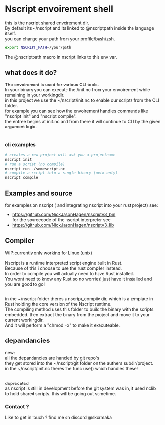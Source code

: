# Nscript envoirement shell
this is the nscript shared envoirement dir.<br>
By default its ~/nscript and its linked to @nscriptpath inside the language itself.<br>
you can change your path from your profile/bash/zsh.
```bash
export NSCRIPT_PATH=/your/path
```
The @nscriptpath macro in nscript links to this env var.

## what does it do?
The envoirement is used for various CLI tools.<br>
In your binary you can execute the /init.nc from your envoirement while remaining in your workingdir.<br>
in this project we use the ~/nscript/init.nc to enable our scripts from the CLI folder.<br>
for example you can see how the envoirement handles commands like "nscript init" and "nscript compile".<br>
the entree begins at init.nc and from there it will continue to CLI by the given argument logic.
<br><br>
### cli examples
```bash
# creates a new project will ask you a projectname
nscript init
# run a script (no compile)
nscript run ./somescript.nc
# compile a script into a single binary (unix only)
nscript compile
```
## Examples and source
for examples on nscript ( and integrating nscript into your rust project) see:
- https://github.com/NickJasonHagen/nscriptv3_bin
<br>for the sourcecode of the nscript interpreter see
- https://github.com/NickJasonHagen/nscriptv3_lib
## Compiler
WIP:currently only working for Linux (unix)<br><br>
Nscript is a runtime interpreted script engine built in Rust.<br>
Because of this i choose to use the rust compiler instead.<br>
In order to compile you will actually need to have Rust installed.<br>
You wont need to know any Rust so no worries! just have it installed and you are good to go!<br><br>

In the ~/nscript folder theres a nscript_compile dir, which is a template in Rust holding the core version of the Nscript runtime.<br>
The compiling method uses this folder to build the binary with the scripts embedded. then extract the binary from the project and move it to your current workingdir.<br>
And it will perform a "chmod +x" to make it executeable.
## depandancies
new: <br>
all the depandancies are handled by git repo's<br>
they get stored into the ~/nscript/git folder on the authers subdir/project.<br>
in the ~/nscript/init.nc theres the func use() which handles these!

<br>
deprecated<br>
as nscript is still in development before the git system was in, it used nclib to hold shared scripts. this will be going out sometime.


### Contact ?
Like to get in touch ? 
find me on discord @skormaka
